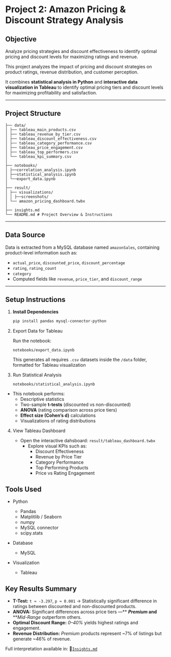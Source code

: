 # Project 2: Amazon Pricing & Discount Strategy Analysis

## Objective

Analyze pricing strategies and discount effectiveness to identify optimal pricing and discount levels for maximizing ratings and revenue.

This project analyzes the impact of pricing and discount strategies on product ratings, revenue distribution, and customer perception.

It combines **statistical analysis in Python** and **interactive data visualization in Tableau** to identify optimal pricing tiers and discount levels for maximizing profitability and satisfaction.

---

## Project Structure

```
├── data/
│ ├── tableau_main_products.csv
│ ├── tableau_revenue_by_tier.csv
│ ├── tableau_discount_effectiveness.csv
│ ├── tableau_category_performance.csv
│ ├── tableau_price_engagement.csv
│ ├── tableau_top_performers.csv
│ └── tableau_kpi_summary.csv
│
├── notebooks/
│ ├──correlation_analysis.ipynb
│ ├──statistical_analysis.ipynb
│ └──export_data.ipynb
│
├── result/
│ ├── visualizations/
│ │ ├──screenshots/
│ └── amazon_pricing_dashboard.twbx 
│
├── insights.md
└── README.md # Project Overview & Instructions
```

---

## Data Source

Data is extracted from a MySQL database named `amazonSales`, containing product-level information such as:

- `actual_price`, `discounted_price`, `discount_percentage`
- `rating`, `rating_count`
- `category`
- Computed fields like `revenue`, `price_tier`, and `discount_range`

---

## Setup Instructions

1. **Install Dependencies**

   ```bash
   pip install pandas mysql-connector-python
   ```
2. Export Data for Tableau

   Run the notebook:

   ```
   notebooks/export_data.ipynb
   ```

   This generates all requires `.csv`  datasets inside the `/data` folder, formatted for Tableau visualization
4. Run Statistical Analysis

    `notebooks/statistical_analysis.ipynb `

* This notebook performs:
  * Descriptive statistics
  * Two-sample **t-tests** (discounted vs non-discounted)
  * **ANOVA** (rating comparison across price tiers)
  * **Effect size (Cohen’s d)** calculations
  * Visualizations of rating distributions

4. View Tableau Dashboard

   - Open the interactive dahsboard: `result/tableau_dashboard.twbx`
     - Explore visual KPIs such as:
       - Discount Effectiveness
       - Revenue by Price Tier
       - Category Performance
       - Top Performing Products
       - Price vs Rating Engagement

## Tools Used

* Python

  - Pandas
  - Matplitlib / Seaborn
  - numpy
  - MySQL connector
  - scipy.stats
* Database

  * MySQL
* Visualization

  * Tableau

## Key Results Summary

* **T-Test:** `t ≈ -3.297`, `p ≈ 0.001` → Statistically significant difference in ratings between discounted and non-discounted products.
* **ANOVA:** Significant differences across price tiers —** ***Premium* and** ***Mid-Range* outperform others.
* **Optimal Discount Range:** *0–40%* yields highest ratings and engagement.
* **Revenue Distribution:** *Premium* products represent ~7% of listings but generate ~46% of revenue.

Full interpretation available in:
📄[`Insights.md`](pricing_insights.md)
